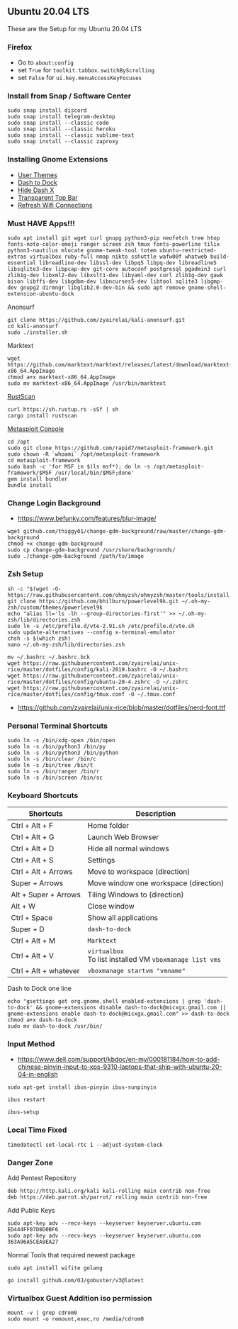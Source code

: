 ## Ubuntu 20.04 LTS
These are the Setup for my Ubuntu 20.04 LTS

### Firefox
- Go to `about:config`  
- set `True` for `toolkit.tabbox.switchByScrolling`
- set `False` for `ui.key.menuAccessKeyFocuses`

### Install from Snap / Software Center
```
sudo snap install discord
sudo snap install telegram-desktop
sudo snap install --classic code
sudo snap install --classic heroku
sudo snap install --classic sublime-text
sudo snap install --classic zaproxy
```

### Installing Gnome Extensions
- [User Themes](https://extensions.gnome.org/extension/19/user-themes/)
- [Dash to Dock](https://extensions.gnome.org/extension/307/dash-to-dock/)
- [Hide Dash X](https://extensions.gnome.org/extension/805/hide-dash/)
- [Transparent Top Bar](https://extensions.gnome.org/extension/1708/transparent-top-bar/)
- [Refresh Wifi Connections](https://extensions.gnome.org/extension/905/refresh-wifi-connections/)

### Must HAVE Apps!!!
```
sudo apt install git wget curl gnupg python3-pip neofetch tree htop fonts-noto-color-emoji ranger screen zsh tmux fonts-powerline tilix python3-nautilus mlocate gnome-tweak-tool totem ubuntu-restricted-extras virtualbox ruby-full nmap nikto sshuttle wafw00f whatweb build-essential libreadline-dev libssl-dev libpq5 libpq-dev libreadline5 libsqlite3-dev libpcap-dev git-core autoconf postgresql pgadmin3 curl zlib1g-dev libxml2-dev libxslt1-dev libyaml-dev curl zlib1g-dev gawk bison libffi-dev libgdbm-dev libncurses5-dev libtool sqlite3 libgmp-dev gnupg2 dirmngr libglib2.0-dev-bin && sudo apt remove gnome-shell-extension-ubuntu-dock
```
Anonsurf
```
git clone https://github.com/zyairelai/kali-anonsurf.git
cd kali-anonsurf
sudo ./installer.sh
```
Marktext
```
wget https://github.com/marktext/marktext/releases/latest/download/marktext-x86_64.AppImage
chmod a+x marktext-x86_64.AppImage
sudo mv marktext-x86_64.AppImage /usr/bin/marktext
```
[RustScan](https://doc.rust-lang.org/cargo/getting-started/installation.html)
```
curl https://sh.rustup.rs -sSf | sh
cargo install rustscan
```
[Metasploit Console](https://www.darkoperator.com/installing-metasploit-in-ubunt)
```
cd /opt
sudo git clone https://github.com/rapid7/metasploit-framework.git
sudo chown -R `whoami` /opt/metasploit-framework
cd metasploit-framework
sudo bash -c 'for MSF in $(ls msf*); do ln -s /opt/metasploit-framework/$MSF /usr/local/bin/$MSF;done'
gem install bundler
bundle install
```

### Change Login Background
- https://www.befunky.com/features/blur-image/
```
wget github.com/thiggy01/change-gdm-background/raw/master/change-gdm-background
chmod +x change-gdm-background
sudo cp change-gdm-background /usr/share/backgrounds/
sudo ./change-gdm-background /path/to/image
```

### Zsh Setup

```
sh -c "$(wget -O- https://raw.githubusercontent.com/ohmyzsh/ohmyzsh/master/tools/install.sh)"
git clone https://github.com/bhilburn/powerlevel9k.git ~/.oh-my-zsh/custom/themes/powerlevel9k
echo "alias ll='ls -lh --group-directories-first'" >> ~/.oh-my-zsh/lib/directories.zsh
sudo ln -s /etc/profile.d/vte-2.91.sh /etc/profile.d/vte.sh
sudo update-alternatives --config x-terminal-emulator
chsh -s $(which zsh)
nano ~/.oh-my-zsh/lib/directories.zsh

mv ~/.bashrc ~/.bashrc.bck
wget https://raw.githubusercontent.com/zyairelai/unix-rice/master/dotfiles/config/kali-2019.bashrc -O ~/.bashrc
wget https://raw.githubusercontent.com/zyairelai/unix-rice/master/dotfiles/config/ubuntu-20-4.zshrc -O ~/.zshrc
wget https://raw.githubusercontent.com/zyairelai/unix-rice/master/dotfiles/config/tmux.conf -O ~/.tmux.conf
```
- https://github.com/zyairelai/unix-rice/blob/master/dotfiles/nerd-font.ttf

### Personal Terminal Shortcuts
```
sudo ln -s /bin/xdg-open /bin/open
sudo ln -s /bin/python3 /bin/py
sudo ln -s /bin/python3 /bin/python
sudo ln -s /bin/clear /bin/c
sudo ln -s /bin/tree /bin/t
sudo ln -s /bin/ranger /bin/r
sudo ln -s /bin/screen /bin/sc
```

### Keyboard Shortcuts

| Shortcuts             | Description                                                  |
| --------------------- | ------------------------------------------------------------ |
| Ctrl + Alt + F        | Home folder                                                  |
| Ctrl + Alt + G        | Launch Web Browser                                           |
| Ctrl + Alt + D        | Hide all normal windows                                      |
| Ctrl + Alt + S        | Settings                                                     |
| Ctrl + Alt + Arrows   | Move to workspace (direction)                                |
| Super + Arrows        | Move window one workspace (direction)                        |
| Alt + Super + Arrows  | Tiling Windows to (direction)                                |
| Alt + W               | Close window                                                 |
| Ctrl + Space          | Show all applications                                        |
| Super + D             | `dash-to-dock`                                               |
| Ctrl + Alt + M        | `Marktext`                                                   |
| Ctrl + Alt + V        | `virtualbox` <br> To list installed VM `vboxmanage list vms` |
| Ctrl + Alt + whatever | `vboxmanage startvm "vmname"`                                |

Dash to Dock one line
```
echo "gsettings get org.gnome.shell enabled-extensions | grep 'dash-to-dock' && gnome-extensions disable dash-to-dock@micxgx.gmail.com || gnome-extensions enable dash-to-dock@micxgx.gmail.com" >> dash-to-dock
chmod a+x dash-to-dock
sudo mv dash-to-dock /usr/bin/
```

### Input Method
- https://www.dell.com/support/kbdoc/en-my/000181184/how-to-add-chinese-pinyin-input-to-xps-9310-laptops-that-ship-with-ubuntu-20-04-in-english
```
sudo apt-get install ibus-pinyin ibus-sunpinyin
```
```
ibus restart
```
```
ibus-setup
```

### Local Time Fixed
```
timedatectl set-local-rtc 1 --adjust-system-clock
```

### Danger Zone
Add Pentest Repository
```
deb http://http.kali.org/kali kali-rolling main contrib non-free
deb https://deb.parrot.sh/parrot/ rolling main contrib non-free
```
Add Public Keys
```
sudo apt-key adv --recv-keys --keyserver keyserver.ubuntu.com ED444FF07D8D0BF6 
sudo apt-key adv --recv-keys --keyserver keyserver.ubuntu.com 363A96A5CEA9EA27
```
Normal Tools that required newest package
```
sudo apt install wifite golang
```
```
go install github.com/OJ/gobuster/v3@latest
```
### Virtualbox Guest Addition iso permission
```
mount -v | grep cdrom0
sudo mount -o remount,exec,ro /media/cdrom0
```
